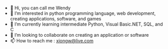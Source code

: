 - 👋 Hi, you can call me Wendy
- 👀 I’m interested in python programming language, web development, creating applications, software, and games
- 🌱 I’m currently learning intermediate Python, Visual Basic.NET, SQL, and C
- 💞️ I’m looking to collaborate on creating an application or software
- 📫 How to reach me : xiongw@live.com

<!---
Wxiong1/Wxiong1 is a ✨ special ✨ repository because its `README.md` (this file) appears on your GitHub profile.
You can click the Preview link to take a look at your changes.
--->
